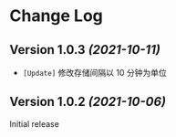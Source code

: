Change Log
==========

Version 1.0.3 *(2021-10-11)*
----------------------------

* `[Update]` 修改存储间隔以 10 分钟为单位
 
Version 1.0.2 *(2021-10-06)*
----------------------------

 Initial release
